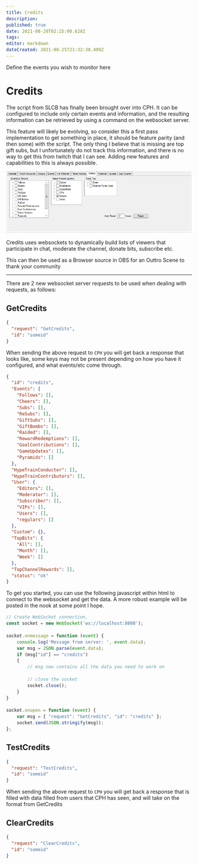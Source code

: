 ```yaml
---
title: Credits
description: 
published: true
date: 2021-08-28T02:25:00.628Z
tags: 
editor: markdown
dateCreated: 2021-08-25T21:32:30.409Z
---
```


Define the events you wish to monitor here 

# Credits

The script from SLCB has finally been brought over into CPH. It can be configured to include only certain events and information, and the resulting information can be retrieved by using a command on the websocket server.

This feature will likely be evolving, so consider this a first pass implementation to get something in place, it should be feature parity (and then some) with the script.  The only thing I believe that is missing are top gift subs, but I unfortunately do not track this information, and there is no way to get this from twitch that I can see.  Adding new features and capabilities to this is always possible.

![Credits Settings](/119622018-ac00ab80-bdfe-11eb-8207-d08f42b43e87.png)

Credits uses websockets to dynamically build lists of viewers that participate in chat, moderate the channel, donate bits, subscribe etc.

This can then be used as a Browser source in OBS for an Outtro Scene to thank your community

***

There are 2 new websocket server requests to be used when dealing with requests, as follows:

## GetCredits
```json
{
  "request": "GetCredits",
  "id": "someid"
}
```

When sending the above request to `CPH` you will get back a response that looks like, some keys may not be present depending on how you have it configured, and what events/etc come through.

```json
{
  "id": "credits",
  "Events": {
    "Follows": [],
    "Cheers": [],
    "Subs": [],
    "ReSubs": [],
    "GiftSubs": [],
    "GiftBombs": [],
    "Raided": [],
    "RewardRedemptions": [],
    "GoalContributions": [],
    "GameUpdates": [],
    "Pyramids": []
  },
  "HypeTrainConductor": [],
  "HypeTrainContributors": [],
  "User": {
    "Editors": [],
    "Moderator": [],
    "Subscriber": [],
    "VIPs": [],
    "Users": [],
    "regulars": []
  },
  "Custom": {},
  "TopBits": {
    "All": [],
    "Month": [],
    "Week": []
  },
  "TopChannelRewards": [],
  "status": "ok"
}
```

To get you started, you can use the following javascript within html to connect to the websocket and get the data. A more robust example will be posted in the nook at some point I hope.

```js
// Create WebSocket connection.
const socket = new WebSocket('ws://localhost:8080');

socket.onmessage = function (event) {
    console.log('Message from server: ', event.data);
	var msg = JSON.parse(event.data);
	if (msg["id"] == "credits")
	{
		// msg now contains all the data you need to work on
		
		// close the socket
		socket.close();
	}
}

socket.onopen = function (event) {
	var msg = { "request": "GetCredits", "id": "credits" };
	socket.send(JSON.stringify(msg));
};
```

## TestCredits
```json
{
  "request": "TestCredits",
  "id": "someid"
}
```
When sending the above request to `CPH` you will get back a response that is filled with data filled from users that CPH has seen, and will take on the format from GetCredits

## ClearCredits
```json
{
  "request": "ClearCredits",
  "id": "someid"
}
```